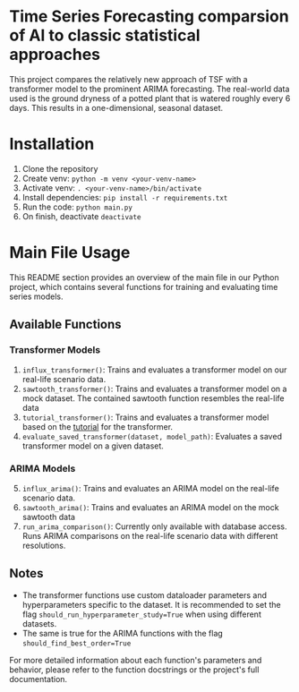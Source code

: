 # Time Series Forecasting comparsion of AI to classic statistical approaches 

This project compares the relatively new approach of TSF with a transformer model to the prominent ARIMA forecasting.
The real-world data used is the ground dryness of a potted plant that is watered roughly every 6 days.
This results in a one-dimensional, seasonal dataset. 

# Installation
1. Clone the repository
2. Create venv: `python -m venv <your-venv-name>`
3. Activate venv: `. <your-venv-name>/bin/activate`
4. Install dependencies: `pip install -r requirements.txt`
5. Run the code: `python main.py`
6. On finish, deactivate `deactivate`

# Main File Usage

This README section provides an overview of the main file in our Python project, which contains several functions for training and evaluating time series models.

## Available Functions

### Transformer Models

1. `influx_transformer()`: Trains and evaluates a transformer model on our real-life scenario data.
2. `sawtooth_transformer()`: Trains and evaluates a transformer model on a mock dataset. The contained sawtooth function resembles the real-life data
3. `tutorial_transformer()`: Trains and evaluates a transformer model based on the [tutorial](https://pytorch-forecasting.readthedocs.io/en/stable/tutorials/stallion.html) for the transformer.
4. `evaluate_saved_transformer(dataset, model_path)`: Evaluates a saved transformer model on a given dataset.

### ARIMA Models

5. `influx_arima()`: Trains and evaluates an ARIMA model on the real-life scenario data.
6. `sawtooth_arima()`: Trains and evaluates an ARIMA model on the mock sawtooth data
7. `run_arima_comparison()`: Currently only available with database access. Runs ARIMA comparisons on the real-life scenario data with different resolutions.

## Notes

- The transformer functions use custom dataloader parameters and hyperparameters specific to the dataset. 
    It is recommended to set the flag `should_run_hyperparameter_study=True` when using different datasets.
- The same is true for the ARIMA functions with the flag `should_find_best_order=True` 

For more detailed information about each function's parameters and behavior, please refer to the function docstrings or the project's full documentation.
